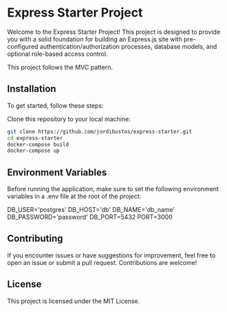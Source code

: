 # Express Starter Project

Welcome to the Express Starter Project! This project is designed to provide you with a solid foundation for building an Express.js site with pre-configured authentication/authorization processes, database models, and optional role-based access control.

This project follows the MVC pattern.

## Installation

To get started, follow these steps:

Clone this repository to your local machine:

```bash
git clone https://github.com/jordibustos/express-starter.git
cd express-starter
docker-compose build
docker-compose up
```

## Environment Variables

Before running the application, make sure to set the following environment variables in a .env file at the root of the project:

DB_USER='postgres'
DB_HOST='db'
DB_NAME='db_name'
DB_PASSWORD='password'
DB_PORT=5432
PORT=3000

## Contributing

If you encounter issues or have suggestions for improvement, feel free to open an issue or submit a pull request. Contributions are welcome!

## License

This project is licensed under the MIT License.
